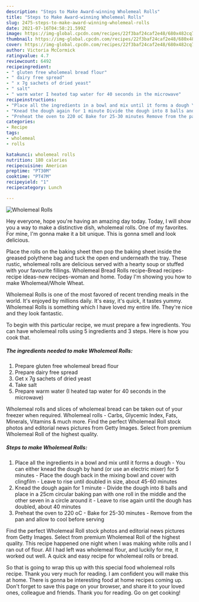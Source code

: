 ```yaml
---
description: "Steps to Make Award-winning Wholemeal Rolls"
title: "Steps to Make Award-winning Wholemeal Rolls"
slug: 2475-steps-to-make-award-winning-wholemeal-rolls
date: 2021-07-16T04:58:21.599Z
image: https://img-global.cpcdn.com/recipes/22f3baf24caf2e48/680x482cq70/wholemeal-rolls-recipe-main-photo.jpg
thumbnail: https://img-global.cpcdn.com/recipes/22f3baf24caf2e48/680x482cq70/wholemeal-rolls-recipe-main-photo.jpg
cover: https://img-global.cpcdn.com/recipes/22f3baf24caf2e48/680x482cq70/wholemeal-rolls-recipe-main-photo.jpg
author: Victoria McCormick
ratingvalue: 4.7
reviewcount: 6492
recipeingredient:
- " gluten free wholemeal bread flour"
- " dairy free spread"
- " x 7g sachets of dried yeast"
- " salt"
- " warm water I heated tap water for 40 seconds in the microwave"
recipeinstructions:
- "Place all the ingredients in a bowl and mix until it forms a dough You can either knead the dough by hand (or use an electric mixer) for 5 minutes Place the dough back in the mixing bowl and cover with clingfilm Leave to rise until doubled in size, about 45-60 minutes"
- "Knead the dough again for 1 minute Divide the dough into 8 balls and place in a 25cm circular baking pan with one roll in the middle and the other seven in a circle around it Leave to rise again until the dough has doubled, about 40 minutes"
- "Preheat the oven to 220 oC Bake for 25-30 minutes Remove from the pan and allow to cool before serving"
categories:
- Recipe
tags:
- wholemeal
- rolls

katakunci: wholemeal rolls 
nutrition: 180 calories
recipecuisine: American
preptime: "PT30M"
cooktime: "PT47M"
recipeyield: "1"
recipecategory: Lunch

---
```



![Wholemeal Rolls](https://img-global.cpcdn.com/recipes/22f3baf24caf2e48/680x482cq70/wholemeal-rolls-recipe-main-photo.jpg)

Hey everyone, hope you're having an amazing day today. Today, I will show you a way to make a distinctive dish, wholemeal rolls. One of my favorites. For mine, I'm gonna make it a bit unique. This is gonna smell and look delicious.

Place the rolls on the baking sheet then pop the baking sheet inside the greased polythene bag and tuck the open end underneath the tray. These rustic, wholemeal rolls are delicious served with a hearty soup or stuffed with your favourite fillings. Wholemeal Bread Rolls recipe-Bread recipes-recipe ideas-new recipes-woman and home. Today I&#39;m showing you how to make Wholemeal/Whole Wheat.

Wholemeal Rolls is one of the most favored of recent trending meals in the world. It's enjoyed by millions daily. It's easy, it's quick, it tastes yummy. Wholemeal Rolls is something which I have loved my entire life. They're nice and they look fantastic.


To begin with this particular recipe, we must prepare a few ingredients. You can have wholemeal rolls using 5 ingredients and 3 steps. Here is how you cook that.

<!--inarticleads1-->

##### The ingredients needed to make Wholemeal Rolls:

1. Prepare  gluten free wholemeal bread flour
1. Prepare  dairy free spread
1. Get  x 7g sachets of dried yeast
1. Take  salt
1. Prepare  warm water (I heated tap water for 40 seconds in the microwave)


Wholemeal rolls and slices of wholemeal bread can be taken out of your freezer when required. Wholemeal rolls - Carbs, Glycemic Index, Fats, Minerals, Vitamins &amp; much more. Find the perfect Wholemeal Roll stock photos and editorial news pictures from Getty Images. Select from premium Wholemeal Roll of the highest quality. 

<!--inarticleads2-->

##### Steps to make Wholemeal Rolls:

1. Place all the ingredients in a bowl and mix until it forms a dough - You can either knead the dough by hand (or use an electric mixer) for 5 minutes - Place the dough back in the mixing bowl and cover with clingfilm - Leave to rise until doubled in size, about 45-60 minutes
1. Knead the dough again for 1 minute - Divide the dough into 8 balls and place in a 25cm circular baking pan with one roll in the middle and the other seven in a circle around it - Leave to rise again until the dough has doubled, about 40 minutes
1. Preheat the oven to 220 oC - Bake for 25-30 minutes - Remove from the pan and allow to cool before serving


Find the perfect Wholemeal Roll stock photos and editorial news pictures from Getty Images. Select from premium Wholemeal Roll of the highest quality. This recipe happened one night when I was making white rolls and I ran out of flour. All I had left was wholemeal flour, and luckily for me, it worked out well. A quick and easy recipe for wholemeal rolls or bread. 

So that is going to wrap this up with this special food wholemeal rolls recipe. Thank you very much for reading. I am confident you will make this at home. There is gonna be interesting food at home recipes coming up. Don't forget to save this page on your browser, and share it to your loved ones, colleague and friends. Thank you for reading. Go on get cooking!
